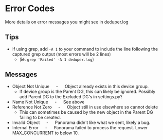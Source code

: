 Error Codes
===========
More details on error messages you might see in deduper.log

## Tips
- If using grep, add `-A 1` to your command to include the line following the captured grep output
  (most errors will be 2 lines)
  - (ie. `grep 'Failed' -A 1 deduper.log`)

## Messages
- Object Not Unique &emsp; - &emsp; Object already exists in this device group. 
  - If device group is the Parent DG, this can likely be ignored. Possibly add Parent DG to the Excluded DG's
    in settings.py?
- Name Not Unique &emsp; - &emsp; See above
- Reference Not Zero &emsp; - &emsp; Object still in use elsewhere so cannot delete
  - This can sometimes be caused by the new object in the Parent DG failing to be created.
- Invalid Object &emsp; - &emsp; Panorama didn't like what we sent, likely a bug.
- Internal Error &emsp; - &emsp; Panorama failed to process the request. Lower MAX_CONCURRENT to below 10.